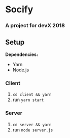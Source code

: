 # Socify

### A project for devX 2018

## Setup

**Dependencies:**

- Yarn
- Node.js

### Client

1. `cd client && yarn`
2. run `yarn start`

### Server

1. `cd server && yarn`
2. run `node server.js`
